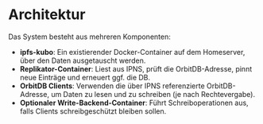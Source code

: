 # Architektur

Das System besteht aus mehreren Komponenten:

- **ipfs-kubo**: Ein existierender Docker-Container auf dem Homeserver, über den Daten ausgetauscht werden.
- **Replikator-Container**: Liest aus IPNS, prüft die OrbitDB-Adresse, pinnt neue Einträge und erneuert ggf. die DB.
- **OrbitDB Clients**: Verwenden die über IPNS referenzierte OrbitDB-Adresse, um Daten zu lesen und zu schreiben (je nach Rechtevergabe).
- **Optionaler Write-Backend-Container**: Führt Schreiboperationen aus, falls Clients schreibgeschützt bleiben sollen.
